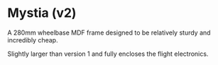 Mystia (v2)
===========

A 280mm wheelbase MDF frame designed to be relatively sturdy and incredibly
cheap.

Slightly larger than version 1 and fully encloses the flight electronics.
